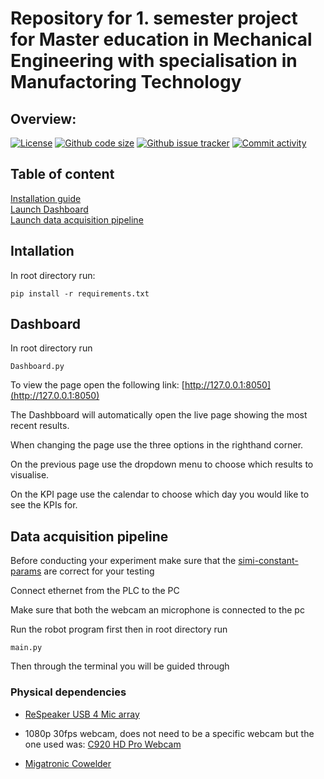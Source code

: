# Repository for 1. semester project for Master education in Mechanical Engineering with specialisation in Manufactoring Technology

## Overview:
[![License](https://img.shields.io/github/license/sgaasd/VT1Welding)](https://github.com/sgaasd/VT1Welding)
[![Github code size](https://img.shields.io/github/languages/code-size/sgaasd/VT1Welding)](https://github.com/sgaasd/VT1Welding)
[![Github issue tracker](https://img.shields.io/github/issues/sgaasd/VT1Welding)](https://github.com/sgaasd/VT1Welding)
[![Commit activity](https://img.shields.io/github/commit-activity/w/sgaasd/VT1Welding)](https://github.com/sgaasd/VT1Welding)


## Table of content
[Installation guide](#Installation)<br/>
[Launch Dashboard](#Dashboard)<br/>
[Launch data acquisition pipeline](#DataAcquisition)<br/>



## Intallation
In root directory run:
```
pip install -r requirements.txt
```


## Dashboard
In root directory run
```
Dashboard.py
```
To view the page open the following link: [http://127.0.0.1:8050](http://127.0.0.1:8050)

The Dashbboard will automatically open the live page showing the most recent results.

When changing the page use the three options in the righthand corner.

On the previous page use the dropdown menu to choose which results to visualise.

On the KPI page use the calendar to choose which day you would like to see the KPIs for.


## Data acquisition pipeline

Before conducting your experiment make sure that the [simi-constant-params](https://github.com/sgaasd/VT1Welding/blob/main/Data/meta/00_semi_constant_param.csv) are correct for your testing

Connect ethernet from the PLC to the PC

Make sure that both the webcam an microphone is connected to the pc

Run the robot program first then in root directory run
```
main.py
```

Then through the terminal you will be guided through


### Physical dependencies

- [ReSpeaker USB 4 Mic array](https://wiki.seeedstudio.com/ReSpeaker-USB-Mic-Array/)

- 1080p 30fps webcam, does not need to be a specific webcam but the one used was: [C920 HD Pro Webcam](https://www.logitech.com/da-dk/products/webcams/c920-pro-hd-webcam.960-001055.html)

- [Migatronic Cowelder](https://www.migatronic.com/da/)
